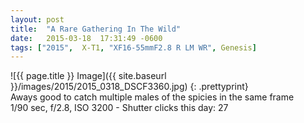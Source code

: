 ```yaml
---
layout: post
title:  "A Rare Gathering In The Wild"
date:   2015-03-18  17:31:49 -0600
tags: ["2015",  X-T1, "XF16-55mmF2.8 R LM WR", Genesis]
---
```

![{{ page.title }} Image]({{ site.baseurl }}/images/2015/2015_0318_DSCF3360.jpg)
{: .prettyprint}  
Aways good to catch multiple males of the spicies in the same frame  
1/90 sec, f/2.8, ISO 3200 - Shutter clicks this day: 27